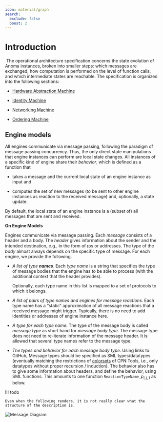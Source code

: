 ```yaml
---
icon: material/graph
search:
  exclude: false
  boost: 2
---
```


# Introduction
​
The operational architecture specification concerns the state evolution of Anoma instances, broken into smaller steps: which messages are exchanged, how computation is performed on the level of function calls, and which intermediate states are reachable.
The specification is organized into the following sections:

- [Hardware Abstraction Machine](./hardware-abstraction.md)

- [Identity Machine](./identity.md)

- [Networking Machine](./networking.md)

- [Ordering Machine](./ordering-v1.md)

## Engine models

All engines communicate via message passing, following the paradigm of message
passing concurrency. Thus, the only direct state manipulations that engine
instances can perform are local state changes. <!-- (In a sense, there is no
such thing as **the** _global state_ of a chain, but only local views). --> All
instances of a specific kind of engine share their _behavior_, which is defined
as a function that

- takes a message and the current local state of an engine instance as input and

- computes the set of new messages (to be sent to other engine instances as
  reaction to the received message) and, optionally, a state update.

By default, the local state of an engine instance is a (subset of) all messages
that are sent and received.

**On Engine Models**

Engines communicate via message passing. Each _message_ consists of a header and
a body. The _header_ gives information about the sender and the intended
destination, e.g., in the form of ɪᴅs or addresses. The type of the _body_
almost always depends on the specific type of message. For each engine, we
provide the following.

- _A list of type **names**_. Each _type name_ is a string that specifies
   the type of message bodies that the engine has to be able to process
   (with the additional context that the header provides).
    <!--
   Type names are also used for naming the places in the Petri net model.
   -->
   Optionally,
   each type name in this list is mapped to a set of protocols to which it belongs.

- _A list of pairs of type names and engines for message reactions_.  Each type
   name has a “static” approximation of all message reactions that a received
   message might trigger. Typically, there is no need to add identities or
   addresses of engine instance here.

-  _A type for each type name_. The type of the message body is called _message
   type_ as short hand for _message body type_. The message type does not need
   to re-iterate information of the message header. It is allowed that several
   type names refer to the message type.

- _The types and behavior for each message body type_.  Using links to GitHub,
   Message types should be specified as SML types/datatypes (eventually matching
   the restrictions of [colorsets](https://cpntools.org/2018/01/12/color-sets/)
   of CPN Tools, i.e., only datatypes without proper recursion / induction). The
   behavior also has to give some information about headers, and define the
   behavior, using SML functions. This amounts to one function
   `ReactionTypeName_`$p_{i,j,1}$ as below.

   <!--
   If possible,
   we describe the behavior in terms of messages previously received.
   This could be achieved by sending auxiliary messages to “self” (bypassing the network),
   effectively calling “self” with a new message.

   The behavior should be specified as
   [SML functions](https://cpntools.org/2018/01/09/functions-declarations-and-control-structures/)
   for [code segments](https://cpntools.org/2018/01/09/code-segments/)
   combined with [guards](https://cpntools.org/2018/01/09/guards/) that state pre-conditions
   in the sense of [Hoare triples](https://en.wikipedia.org/wiki/Hoare_logic#Hoare_triple),
   in particular to allow for several instances of the same engine.
   -->

!!! todo

    Even when the following renders, it is not really clear what the structure of the description is.


![Message Diagram](rought_execution_engine_message_passing.svg)
